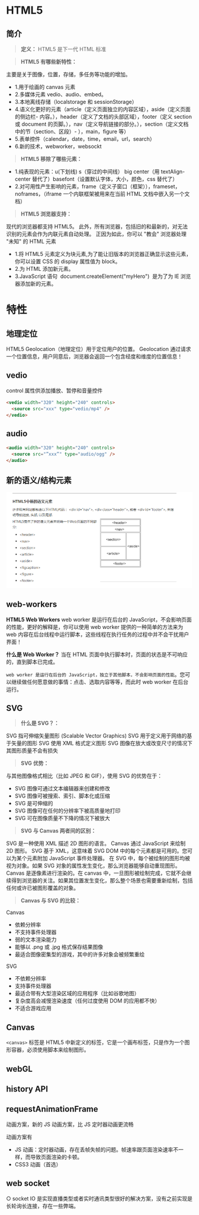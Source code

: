 # HTML5

## 简介

> **定义：** HTML5 是下一代 HTML 标准

> **HTML5 有哪些新特性：**

主要是关于图像，位置，存储，多任务等功能的增加。

- 1.用于绘画的 canvas 元素
- 2.多媒体元素 vedio、audio、embed。
- 3.本地离线存储（localstorage 和 sessionStorage）
- 4.语义化更好的元素（article（定义页面独立的内容区域），aside（定义页面的侧边栏- 内容。），header（定义了文档的头部区域），footer（定义 section 或 document 的页脚。），nav（定义导航链接的部分。），section（定义文档中的节（section、区段）- ），main，figure 等）
- 5.表单控件（calendar，date，time，email，url，search）
- 6.新的技术，webworker，websockt

> **HTML5 移除了哪些元素：**

- 1.纯表现的元素：u(下划线) s（穿过的中间线） big center（用 textAlign-center 替代了）basefont（设置默认字体，大小，颜色，css 替代了）
- 2.对可用性产生影响的元素，frame（定义子窗口（框架）），frameset，noframes，（iframe 一个内联框架被用来在当前 HTML 文档中嵌入另一个文档）

> **HTML5 浏览器支持：**

现代的浏览器都支持 HTML5。
此外，所有浏览器，包括旧的和最新的，对无法识别的元素会作为内联元素自动处理。
正因为如此，你可以 "教会" 浏览器处理 "未知" 的 HTML 元素

- 1.将 HTML5 元素定义为块元素,为了能让旧版本的浏览器正确显示这些元素，你可以设置 CSS 的 display 属性值为 block。
- 2.为 HTML 添加新元素。
- 3.JavaScript 语句  document.createElement("myHero")  是为了为 IE 浏览器添加新的元素。

# 特性

## 地理定位

HTML5 Geolocation（地理定位）用于定位用户的位置。
Geolocation 通过请求一个位置信息，用户同意后，浏览器会返回一个包含经度和维度的位置信息！

## vedio

control 属性供添加播放、暂停和音量控件

```html
<vedio width="320" height="240" controls>
  <source src="xxx" type="vedio/mp4" />
</vedio>
```

## audio

```html
<audio width="320" height="240" controls>
  <source src="”xxx”" type="audio/ogg" />
</audio>
```

## 新的语义/结构元素

![](../imgs/HTML-1.png)

## web-workers

**HTML5 Web Workers**
web worker 是运行在后台的 JavaScript，不会影响页面的性能，更好的解释是，你可以使用 web worker 提供的一种简单的方法来为 web 内容在后台线程中运行脚本，这些线程在执行任务的过程中并不会干扰用户界面！

**什么是 Web Worker？**
当在 HTML 页面中执行脚本时，页面的状态是不可响应的，直到脚本已完成。

`web worker 是运行在后台的 JavaScript，独立于其他脚本，不会影响页面的性能`。您可以继续做任何愿意做的事情：点击、选取内容等等，而此时 web worker 在后台运行。

## SVG

> **什么是 SVG？：**

SVG 指可伸缩矢量图形 (Scalable Vector Graphics)
SVG 用于定义用于网络的基于矢量的图形
SVG 使用 XML 格式定义图形
SVG 图像在放大或改变尺寸的情况下其图形质量不会有损失

> **SVG 优势：**

与其他图像格式相比（比如 JPEG 和 GIF），使用 SVG 的优势在于：

- SVG 图像可通过文本编辑器来创建和修改
- SVG 图像可被搜索、索引、脚本化或压缩
- SVG 是可伸缩的
- SVG 图像可在任何的分辨率下被高质量地打印
- SVG 可在图像质量不下降的情况下被放大

> **SVG 与 Canvas 两者间的区别：**

SVG 是一种使用 XML 描述 2D 图形的语言。
Canvas 通过 JavaScript 来绘制 2D 图形。
SVG 基于 XML，这意味着 SVG DOM 中的每个元素都是可用的。您可以为某个元素附加 JavaScript 事件处理器。
在 SVG 中，每个被绘制的图形均被视为对象。如果 SVG 对象的属性发生变化，那么浏览器能够自动重现图形。
Canvas 是逐像素进行渲染的。在 canvas 中，一旦图形被绘制完成，它就不会继续得到浏览器的关注。如果其位置发生变化，那么整个场景也需要重新绘制，包括任何或许已被图形覆盖的对象。

> **Canvas 与 SVG 的比较：**

Canvas

- 依赖分辨率
- 不支持事件处理器
- 弱的文本渲染能力
- 能够以 .png 或 .jpg 格式保存结果图像
- 最适合图像密集型的游戏，其中的许多对象会被频繁重绘

SVG

- 不依赖分辨率
- 支持事件处理器
- 最适合带有大型渲染区域的应用程序（比如谷歌地图）
- 复杂度高会减慢渲染速度（任何过度使用 DOM 的应用都不快）
- 不适合游戏应用

## Canvas

`<canvas>` 标签是 HTML5 中新定义的标签，它是一个画布标签，只是作为一个图形容器，必须使用脚本来绘制图形。

## webGL

## history API

## requestAnimationFrame

动画方案，新的 JS 动画方案，比 JS 定时器动画更流畅

动画方案有

- JS 动画：定时器动画，存在丢帧失帧的问题。帧速率跟页面渲染速率不一样，而导致页面渲染的卡顿。
- CSS3 动画（首选）

## web socket

○ socket IO 是实现直播类型或者实时通讯类型很好的解决方案，没有之前实现是长轮询长连接，存在一些弊端。
